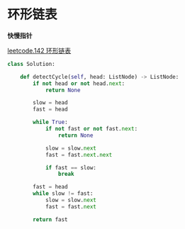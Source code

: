 # 环形链表

**快慢指针**


[leetcode.142 环形链表](https://leetcode-cn.com/problems/linked-list-cycle-ii/)


```python
class Solution:

    def detectCycle(self, head: ListNode) -> ListNode:
        if not head or not head.next:
            return None

        slow = head
        fast = head

        while True:
            if not fast or not fast.next:
                return None

            slow = slow.next
            fast = fast.next.next

            if fast == slow:
                break

        fast = head
        while slow != fast:
            slow = slow.next
            fast = fast.next

        return fast
```
